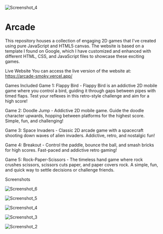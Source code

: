 
![Screenshot_4](https://github.com/Hadi-Baydoun/Arcade/assets/106028128/d9ec5443-fa9a-4186-a4fb-a1f96cd0eebe)


# Arcade
This repository houses a collection of engaging 2D games that I've created using pure JavaScript and HTML5 canvas. The website is based on a template I found on Google, which I have customized and enhanced with different HTML, CSS, and JavaScript files to showcase these exciting games.

Live Website
You can access the live version of the website at: https://arcade-smoky.vercel.app/

Games Included
Game 1: Flappy Bird - Flappy Bird is an addictive 2D mobile game where you control a bird, guiding it through gaps between pipes with timed flaps.
Test your reflexes in this retro-style challenge and aim for a high score!

Game 2: Doodle Jump -  Addictive 2D mobile game. Guide the doodle character upwards, hopping between platforms for the highest score. Simple, fun, and challenging!

Game 3: Space Invaders -  Classic 2D arcade game with a spacecraft shooting down waves of alien invaders. Addictive, retro, and nostalgic fun!

Game 4: Breakout -  Control the paddle, bounce the ball, and smash bricks for high scores. Fast-paced and addictive retro gaming!

Game 5: Rock-Paper-Scissors -   The timeless hand game where rock crushes scissors, scissors cuts paper, and paper covers rock. A simple, fun, and quick way to settle decisions or challenge friends.

Screenshots



![Screenshot_6](https://github.com/Hadi-Baydoun/Arcade/assets/106028128/7e027ce0-f94b-4560-8208-9b124bb2b24e)

![Screenshot_5](https://github.com/Hadi-Baydoun/Arcade/assets/106028128/543900ae-c297-43d6-a4b1-d2d71bd96d33)

![Screenshot_4](https://github.com/Hadi-Baydoun/Arcade/assets/106028128/f59997e8-a046-4f27-96f9-4ebd1985d8e3)

![Screenshot_3](https://github.com/Hadi-Baydoun/Arcade/assets/106028128/aa7e7c59-787c-4bba-a6d4-0d1b17c745f7)

![Screenshot_2](https://github.com/Hadi-Baydoun/Arcade/assets/106028128/929eb8e4-95d1-496a-be5c-67fa8997c863)


